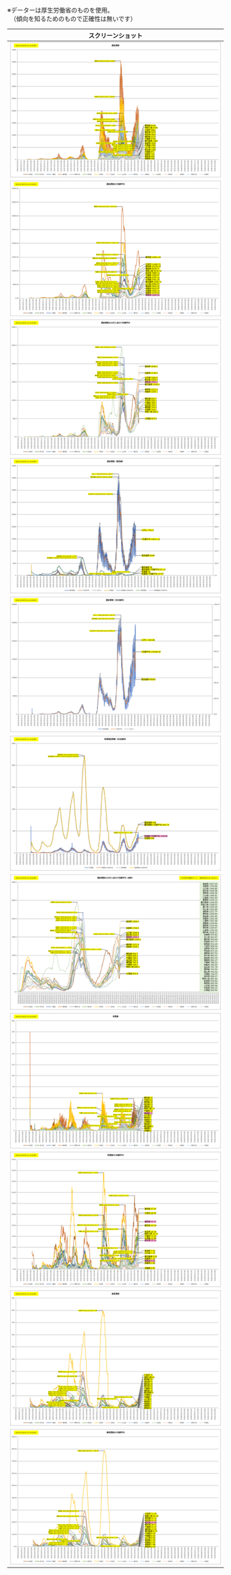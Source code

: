 ※データーは厚生労働省のものを使用。  
　（傾向を知るためのもので正確性は無いです）  

| スクリーンショット                          |
| ------------------------------------------- |
| ![pic1.感染者数.png](https://github.com/office-itou/Files/blob/master/excel/covid-19/grph/pic1.%E6%84%9F%E6%9F%93%E8%80%85%E6%95%B0.png) |
| ![pic2.感染者数の7日間平均.png](https://github.com/office-itou/Files/blob/master/excel/covid-19/grph/pic2.%E6%84%9F%E6%9F%93%E8%80%85%E6%95%B0%E3%81%AE7%E6%97%A5%E9%96%93%E5%B9%B3%E5%9D%87.png) |
| ![pic3.感染者数の10万人あたり7日間平均.png](https://github.com/office-itou/Files/blob/master/excel/covid-19/grph/pic3.%E6%84%9F%E6%9F%93%E8%80%85%E6%95%B0%E3%81%AE10%E4%B8%87%E4%BA%BA%E3%81%82%E3%81%9F%E3%82%8A7%E6%97%A5%E9%96%93%E5%B9%B3%E5%9D%87.png) |
| ![pic4.感染者数（東京都）.png](https://github.com/office-itou/Files/blob/master/excel/covid-19/grph/pic4.%E6%84%9F%E6%9F%93%E8%80%85%E6%95%B0%EF%BC%88%E6%9D%B1%E4%BA%AC%E9%83%BD%EF%BC%89.png) |
| ![pic5.感染者数（日本国内）.png）](https://github.com/office-itou/Files/blob/master/excel/covid-19/grph/pic5.%E6%84%9F%E6%9F%93%E8%80%85%E6%95%B0%EF%BC%88%E6%97%A5%E6%9C%AC%E5%9B%BD%E5%86%85%EF%BC%89.png) |
| ![pic6.死者重症者数（日本国内）.png](https://github.com/office-itou/Files/blob/master/excel/covid-19/grph/pic6.%E6%AD%BB%E8%80%85%E9%87%8D%E7%97%87%E8%80%85%E6%95%B0%EF%BC%88%E6%97%A5%E6%9C%AC%E5%9B%BD%E5%86%85%EF%BC%89.png) |
| ![pic7.感染者数の10万人あたり7日間平均（抜粋）.png](https://github.com/office-itou/Files/blob/master/excel/covid-19/grph/pic7.%E6%84%9F%E6%9F%93%E8%80%85%E6%95%B0%E3%81%AE10%E4%B8%87%E4%BA%BA%E3%81%82%E3%81%9F%E3%82%8A7%E6%97%A5%E9%96%93%E5%B9%B3%E5%9D%87%EF%BC%88%E6%8A%9C%E7%B2%8B%EF%BC%89.png) |
| ![pic8.死者数.png](https://github.com/office-itou/Files/blob/master/excel/covid-19/grph/pic8.%E6%AD%BB%E8%80%85%E6%95%B0.png) |
| ![pic9.死者数の7日間平均.png](https://github.com/office-itou/Files/blob/master/excel/covid-19/grph/pic9.%E6%AD%BB%E8%80%85%E6%95%B0%E3%81%AE7%E6%97%A5%E9%96%93%E5%B9%B3%E5%9D%87.png) |
| ![pic10.重症者数.png](https://github.com/office-itou/Files/blob/master/excel/covid-19/grph/pic10.%E9%87%8D%E7%97%87%E8%80%85%E6%95%B0.png) |
| ![pic11.重症者数の7日間平均.png](https://github.com/office-itou/Files/blob/master/excel/covid-19/grph/pic11.%E9%87%8D%E7%97%87%E8%80%85%E6%95%B0%E3%81%AE7%E6%97%A5%E9%96%93%E5%B9%B3%E5%9D%87.png) |

